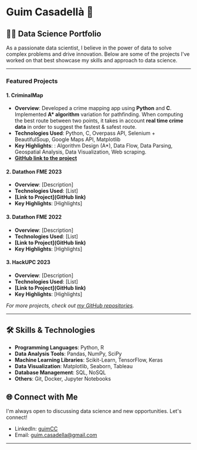 # Guim Casadellà 🌟

## 👨‍💻 Data Science Portfolio

As a passionate data scientist, I believe in the power of data to solve complex problems and drive innovation. Below are some of the projects I've worked on that best showcase my skills and approach to data science.

---

### Featured Projects

#### 1. CriminalMap
- **Overview**: Developed a crime mapping app using **Python** and **C**. Implemented **A\* algorithm** variation
for pathfinding. When computing the best route between two points, it takes in account **real time crime
data** in order to suggest the fastest & safest route.
- **Technologies Used**:  Python, C, Overpass API, Selenium + BeautifulSoup, Google Maps API, Matplotlib
- **Key Highlights**: : Algorithm Design (A*), Data Flow, Data Parsing, Geospatial Analysis, Data Visualization, Web
scraping.
- **[GitHub link to the project](https://github.com/guimCC/CriminalMap)**

#### 2. Datathon FME 2023
- **Overview**: [Description]
- **Technologies Used**: [List]
- **[Link to Project](GitHub link)**
- **Key Highlights**: [Highlights]

#### 3. Datathon FME 2022
- **Overview**: [Description]
- **Technologies Used**: [List]
- **[Link to Project](GitHub link)**
- **Key Highlights**: [Highlights]

#### 3. HackUPC 2023
- **Overview**: [Description]
- **Technologies Used**: [List]
- **[Link to Project](GitHub link)**
- **Key Highlights**: [Highlights]

*For more projects, check out [my GitHub repositories](https://github.com/guimCC?tab=repositories).*

---

## 🛠 Skills & Technologies

- **Programming Languages**: Python, R
- **Data Analysis Tools**: Pandas, NumPy, SciPy
- **Machine Learning Libraries**: Scikit-Learn, TensorFlow, Keras
- **Data Visualization**: Matplotlib, Seaborn, Tableau
- **Database Management**: SQL, NoSQL
- **Others**: Git, Docker, Jupyter Notebooks

## 🌐 Connect with Me

I'm always open to discussing data science and new opportunities. Let's connect!

- LinkedIn: [guimCC](https://www.linkedin.com/in/guim-casadell%C3%A0-cors-857017253/)
- Email: guim.casadella@gmail.com

---

